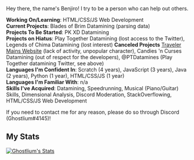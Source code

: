 <!--
**ghostlium/ghostlium** is a ✨ _special_ ✨ repository because its `README.md` (this file) appears on your GitHub profile.

Here are some ideas to get you started:

- 🔭 I’m currently working on ...
- 🌱 I’m currently learning ...
- 👯 I’m looking to collaborate on ...
- 🤔 I’m looking for help with ...
- 💬 Ask me about ...
- 📫 How to reach me: ...
- 😄 Pronouns: ...
- ⚡ Fun fact: ...
-->

Hey there, the name's Benjiro! I try to be a person who can help out others.

**Working On/Learning**: HTML/CSS/JS Web Development<br>
**Current Projects**: Blades of Brim Datamining (parsing data)<br>
**Projects To Be Started**: PK XD Datamining <br>
**Projects on Hiatus**: Play Together Datamining (lost access to the Twitter), Legends of Chima Datamining (lost interest)
**Canceled Projects** <a href="https://sites.google.com/view/travelermains/">Traveler Mains Website</a> (lack of activity, unpopular character), Candies 'n Curses Datamining (out of respect for the developers), @PTDatamines (Play Together datamining Twitter, see above) <br>
**Languages I'm Confident In**: Scratch (4 years), JavaScript (3 years), Java (2 years), Python (1 year), HTML/CSS/JS (1 year)<br>
**Languages I'm Familiar With**: n/a<br>
**Skills I've Acquired**: Datamining, Speedrunning, Musical (Piano/Guitar) Skills, Dimensional Analysis, Discord Moderation, StackOverflowing, HTML/CSS/JS Web Development<br> 

If you need to contact me for any reason, please do so through Discord (Ghostlium#4145)!

## My Stats

[![Ghostlium's Stats](https://github-readme-stats.vercel.app/api?username=ghostlium&count_private=true&bg_color=C9D8E8)](https://github.com/anuraghazra/github-readme-stats)
